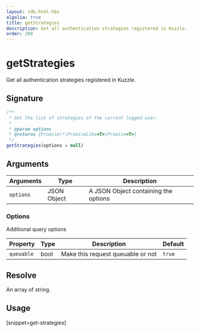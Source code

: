 ```yaml
---
layout: sdk.html.hbs
algolia: true
title: getStrategies
description: Get all authentication strategies registered in Kuzzle.
order: 200
---
```


# getStrategies

Get all authentication strategies registered in Kuzzle.

## Signature

```javascript
/**
 * Get the list of strategies of the current logged user.
 *
 * @param options
 * @returns {Promise|*|PromiseLike<T>|Promise<T>}
 */
getStrategies(options = null)
```

## Arguments

| Arguments    | Type    | Description
|--------------|---------|-------------
| `options` | JSON Object | A JSON Object containing the options

### **Options**

Additional query options

| Property     | Type    | Description                       | Default
| ---------- | ------- | --------------------------------- | -------
| `queuable` | bool | Make this request queuable or not | `true`

## Resolve

An array of string.

## Usage

[snippet=get-strategies]
